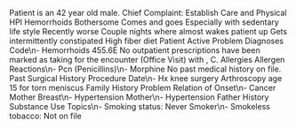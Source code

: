 Patient  is an 42 year old  male.    Chief Complaint: Establish Care and Physical    HPI      Hemorrhoids  Bothersome  Comes and goes  Especially with sedentary life style  Recently worse  Couple nights where almost wakes patient up  Gets intermittently constipated  High fiber diet    Patient Active Problem    Diagnoses Code\n-  Hemorrhoids 455.6E       No outpatient prescriptions have been marked as taking for the  encounter (Office Visit) with ,  C.     Allergies   Allergen Reactions\n-  Pcn (Penicillins)\n-  Morphine        No past medical history on file.  Past Surgical History   Procedure Date\n-  Hx knee surgery      Arthroscopy age 15 for torn meniscus       Family History   Problem Relation  of Onset\n-  Cancer Mother      Breast\n-  Hypertension Mother\n-  Hypertension Father      History   Substance Use Topics\n-  Smoking status: Never Smoker\n-  Smokeless tobacco: Not on file